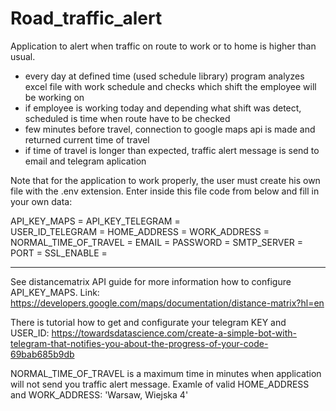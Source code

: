 # Road_traffic_alert
Application to alert when traffic on route to work or to home is higher than usual.
- every day at defined time (used schedule library) program analyzes excel file with work schedule and checks which shift the employee will be working on
- if employee is working today and depending what shift was detect, scheduled is time when route have to be checked
- few minutes before travel, connection to google maps api is made and returned current time of travel
- if time of travel is longer than expected, traffic alert message is send to email and telegram aplication

Note that for the application to work properly, the user must create his own file with the .env extension. Enter inside this file code from below and fill in your own data:

API_KEY_MAPS = 
API_KEY_TELEGRAM =  
USER_ID_TELEGRAM = 
HOME_ADDRESS = 
WORK_ADDRESS = 
NORMAL_TIME_OF_TRAVEL = 
EMAIL = 
PASSWORD = 
SMTP_SERVER = 
PORT = 
SSL_ENABLE = 

-----------------
See distancematrix API guide for more information how to configure API_KEY_MAPS. Link: 
https://developers.google.com/maps/documentation/distance-matrix?hl=en

There is tutorial how to get and configurate your telegram KEY and USER_ID:
https://towardsdatascience.com/create-a-simple-bot-with-telegram-that-notifies-you-about-the-progress-of-your-code-69bab685b9db

NORMAL_TIME_OF_TRAVEL is a maximum time in minutes when application will not send you traffic alert message.
Examle of valid HOME_ADDRESS and WORK_ADDRESS: 'Warsaw, Wiejska 4'
